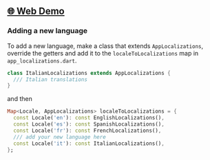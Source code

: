 ## [🌐 Web Demo](https://abdushakoor12.github.io/flutter_localizations_demo/)

### Adding a new language

To add a new language, make a class that extends `AppLocalizations`, override the getters and add it to the `localeToLocalizations` map in `app_localizations.dart`.
```dart
class ItalianLocalizations extends AppLocalizations {
  /// Italian translations
}
```

and then
```dart
Map<Locale, AppLocalizations> localeToLocalizations = {
  const Locale('en'): const EnglishLocalizations(),
  const Locale('es'): const SpanishLocalizations(),
  const Locale('fr'): const FrenchLocalizations(),
  /// add your new language here
  const Locale('it'): const ItalianLocalizations(),
};
